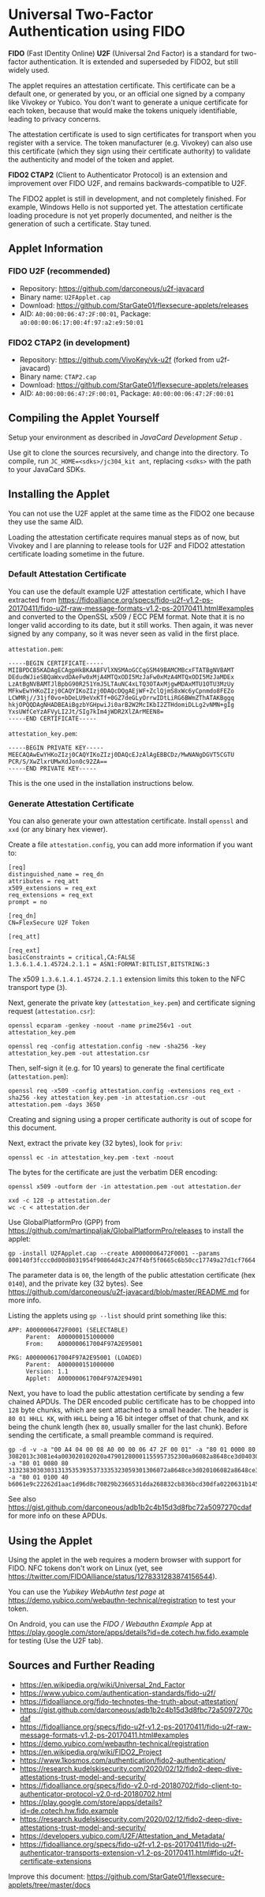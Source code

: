 # Universal Two-Factor Authentication using FIDO

**FIDO** (Fast IDentity Online) **U2F** (Universal 2nd Factor) is a standard for two-factor authentication. It is extended and superseded by FIDO2, but still widely used. 

The applet requires an attestation certificate. This certificate can be a default one, or generated by you, or an official one signed by a company like Vivokey or Yubico. You don't want to generate a unique certificate for each token, because that would make the tokens uniquely identifiable, leading to privacy concerns. 

The attestation certificate is used to sign certificates for transport when you register with a service. The token manufacturer (e.g. Vivokey) can also use this certificate (which they sign using their certificate authority) to validate the authenticity and model of the token and applet.

**FIDO2 CTAP2** (Client to Authenticator Protocol) is an extension and improvement over FIDO U2F, and remains backwards-compatible to U2F.

The FIDO2 applet is still in development, and not completely finished. For example, Windows Hello is not supported yet. The attestation certificate loading procedure is not yet properly documented, and neither is the generation of such a certificate. Stay tuned.

## Applet Information

### FIDO U2F (recommended)

- Repository: https://github.com/darconeous/u2f-javacard
- Binary name: `U2FApplet.cap`
- Download: https://github.com/StarGate01/flexsecure-applets/releases
- AID: `A0:00:00:06:47:2F:00:01`, Package: `a0:00:00:06:17:00:4f:97:a2:e9:50:01`

### FIDO2 CTAP2 (in development)

- Repository: https://github.com/VivoKey/vk-u2f (forked from u2f-javacard)
- Binary name: `CTAP2.cap`
- Download: https://github.com/StarGate01/flexsecure-applets/releases
- AID: `A0:00:00:06:47:2F:00:01`, Package: `A0:00:00:06:47:2F:00:01`

## Compiling the Applet Yourself

Setup your environment as described in *JavaCard Development Setup* .

Use git to clone the sources recursively, and change into the directory. To compile, run `JC_HOME=<sdks>/jc304_kit ant`, replacing `<sdks>` with the path to your JavaCard SDKs.

## Installing the Applet

You can not use the U2F applet at the same time as the FIDO2 one because they use the same AID.

Loading the attestation certificate requires manual steps as of now, but Vivokey and I are planning to release tools for U2F and FIDO2 attestation certificate loading sometime in the future.

### Default Attestation Certificate

You can use the default example U2F attestation certificate, which I have extracted from https://fidoalliance.org/specs/fido-u2f-v1.2-ps-20170411/fido-u2f-raw-message-formats-v1.2-ps-20170411.html#examples and converted to the OpenSSL x509 / ECC PEM format. Note that it is no longer valid according to its date, but it still works. Then again, it was never signed by any company, so it was never seen as valid in the first place.

`attestation.pem`:
```
-----BEGIN CERTIFICATE-----
MIIBPDCB5KADAgECAgpHkBKAABFVlXNSMAoGCCqGSM49BAMCMBcxFTATBgNVBAMT
DEdudWJieSBQaWxvdDAeFw0xMjA4MTQxODI5MzJaFw0xMzA4MTQxODI5MzJaMDEx
LzAtBgNVBAMTJlBpbG90R251YmJ5LTAuNC4xLTQ3OTAxMjgwMDAxMTU1OTU3MzUy
MFkwEwYHKoZIzj0CAQYIKoZIzj0DAQcDQgAEjWF+ZclQjmS8xWc6yCpnmdo8FEZo
LCWMRj//31jf0vo+bDeLU9eVxKTf+0GZ7deGLyOrrwIDtLiRG6BWmZThATAKBggq
hkjOPQQDAgNHADBEAiBgzbYGHpwiJi0arB2W2McIKbI2ZTHdomiDLLg2vNMN+gIg
YxsUWfCeYzAFVyLI2Jt/SIg7kIm4jWDR2XlZArMEEN8=
-----END CERTIFICATE-----
```

`attestation_key.pem`:
```
-----BEGIN PRIVATE KEY-----
MEECAQAwEwYHKoZIzj0CAQYIKoZIzj0DAQcEJzAlAgEBBCDz/MwNANgDGVT5CGTU
PCR/S/XwZlxrUMwXdJon0c92ZA==
-----END PRIVATE KEY-----
```

This is the one used in the installation instructions below.

### Generate Attestation Certificate

You can also generate your own attestation certificate. Install `openssl` and `xxd` (or any binary hex viewer).

Create a file `attestation.config`, you can add more information if you want to:

```
[req]
distinguished_name = req_dn
attributes = req_att
x509_extensions = req_ext
req_extensions = req_ext
prompt = no

[req_dn]
CN=FlexSecure U2F Token

[req_att]

[req_ext]
basicConstraints = critical,CA:FALSE
1.3.6.1.4.1.45724.2.1.1 = ASN1:FORMAT:BITLIST,BITSTRING:3
```

The x509 `1.3.6.1.4.1.45724.2.1.1` extension limits this token to the NFC transport type (`3`).

Next, generate the private key (`attestation_key.pem`) and certificate signing request (`attestation.csr`):

```
openssl ecparam -genkey -noout -name prime256v1 -out attestation_key.pem

openssl req -config attestation.config -new -sha256 -key attestation_key.pem -out attestation.csr
```

Then, self-sign it (e.g. for 10 years) to generate the final certificate (`attestation.pem`):

```
openssl req -x509 -config attestation.config -extensions req_ext -sha256 -key attestation_key.pem -in attestation.csr -out attestation.pem -days 3650
```

Creating and signing using a proper certificate authority is out of scope for this document.

Next, extract the private key (32 bytes), look for `priv`:

```
openssl ec -in attestation_key.pem -text -noout
```

The bytes for the certificate are just the verbatim DER encoding:

```
openssl x509 -outform der -in attestation.pem -out attestation.der

xxd -c 128 -p attestation.der
wc -c < attestation.der
```

Use GlobalPlatformPro (GPP) from https://github.com/martinpaljak/GlobalPlatformPro/releases to install the applet:

```
gp -install U2FApplet.cap --create A0000006472F0001 --params 000140f3fccc0d00d8031954f90864d43c247f4bf5f0665c6b50cc17749a27d1cf7664
```

The parameter data is `00`, the length of the public attestation certificate (hex `0140`), and the private key (32 bytes). See https://github.com/darconeous/u2f-javacard/blob/master/README.md for more info.

Listing the applets using `gp --list` should print something like this:

```
APP: A0000006472F0001 (SELECTABLE)
     Parent:  A000000151000000
     From:    A000000617004F97A2E95001

PKG: A000000617004F97A2E95001 (LOADED)
     Parent:  A000000151000000
     Version: 1.1
     Applet:  A000000617004F97A2E94901
```

Next, you have to load the public attestation certificate by sending a few chained APDUs. The DER encoded public certificate has to be chopped into `128` byte chunks, which are sent attached to a small header. The header is `80 01 HHLL KK`, with `HHLL` being a 16 bit integer offset of that chunk, and `KK` being the chunk length (hex `80`, usually smaller for the last chunk). Before sending the certificate, a small preamble command is required.

```
gp -d -v -a "00 A4 04 00 08 A0 00 00 06 47 2F 00 01" -a "80 01 0000 80 3082013c3081e4a003020102020a47901280001155957352300a06082a8648ce3d0403023017311530130603550403130c476e756262792050696c6f74301e170d3132303831343138323933325a170d3133303831343138323933325a3031312f302d0603550403132650696c6f74476e756262792d302e342e312d34373930" -a "80 01 0080 80 313238303030313135353935373335323059301306072a8648ce3d020106082a8648ce3d030107034200048d617e65c9508e64bcc5673ac82a6799da3c1446682c258c463fffdf58dfd2fa3e6c378b53d795c4a4dffb4199edd7862f23abaf0203b4b8911ba0569994e101300a06082a8648ce3d0403020347003044022060cd" -a "80 01 0100 40 b6061e9c22262d1aac1d96d8c70829b2366531dda268832cb836bcd30dfa0220631b1459f09e6330055722c8d89b7f48883b9089b88d60d1d9795902b30410df"
```

See also https://gist.github.com/darconeous/adb1b2c4b15d3d8fbc72a5097270cdaf for more info on these APDUs.

## Using the Applet

Using the applet in the web requires a modern browser with support for FIDO. NFC tokens don't work on Linux (yet, see https://twitter.com/FIDOAlliance/status/1278331283874156544).

You can use the *Yubikey WebAuthn test page* at https://demo.yubico.com/webauthn-technical/registration to test your token.

On Android, you can use the *FIDO / Webauthn Example* App at https://play.google.com/store/apps/details?id=de.cotech.hw.fido.example for testing (Use the U2F tab).

## Sources and Further Reading

- https://en.wikipedia.org/wiki/Universal_2nd_Factor
- https://www.yubico.com/authentication-standards/fido-u2f/
- https://fidoalliance.org/fido-technotes-the-truth-about-attestation/
- https://gist.github.com/darconeous/adb1b2c4b15d3d8fbc72a5097270cdaf
- https://fidoalliance.org/specs/fido-u2f-v1.2-ps-20170411/fido-u2f-raw-message-formats-v1.2-ps-20170411.html#examples
- https://demo.yubico.com/webauthn-technical/registration
- https://en.wikipedia.org/wiki/FIDO2_Project
- https://www.1kosmos.com/authentication/fido2-authentication/
- https://research.kudelskisecurity.com/2020/02/12/fido2-deep-dive-attestations-trust-model-and-security/
- https://fidoalliance.org/specs/fido-v2.0-rd-20180702/fido-client-to-authenticator-protocol-v2.0-rd-20180702.html
- https://play.google.com/store/apps/details?id=de.cotech.hw.fido.example
- https://research.kudelskisecurity.com/2020/02/12/fido2-deep-dive-attestations-trust-model-and-security/
- https://developers.yubico.com/U2F/Attestation_and_Metadata/
- https://fidoalliance.org/specs/fido-u2f-v1.2-ps-20170411/fido-u2f-authenticator-transports-extension-v1.2-ps-20170411.html#fido-u2f-certificate-extensions

Improve this document: https://github.com/StarGate01/flexsecure-applets/tree/master/docs